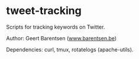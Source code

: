 tweet-tracking
==============

Scripts for tracking keywords on Twitter.

Author: Geert Barentsen (www.barentsen.be)

Dependencies: curl, tmux, rotatelogs (apache-utils).
